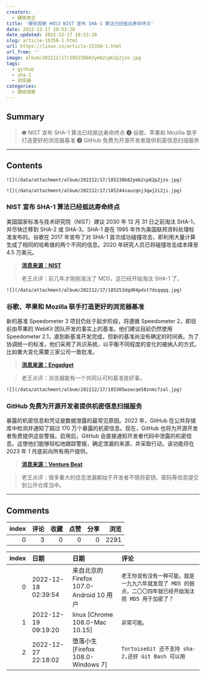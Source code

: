 ```yaml
---
creators:
  - 硬核老王
title: '硬核观察 #853 NIST 宣布 SHA-1 算法已经抵达寿命终点'
date: 2022-12-17 18:53:28
date_updated: 2022-12-17 18:53:28
slug: article-15358-1.html
url: https://linux.cn/article-15358-1.html
url_from: ''
image: album/202212/17/185238b82ymb2cp62p2jzo.jpg
tags:
  - github
  - sha-1
  - 浏览器
categories:
  - 硬核观察
---
```


## Summary

> ❶ NIST 宣布 SHA-1 算法已经抵达寿命终点
> ❷ 谷歌、苹果和 Mozilla 联手打造更好的浏览器基准
> ❸ GitHub 免费为开源开发者提供机密信息扫描服务

***

<!-- more -->

## Contents

`![](/data/attachment/album/202212/17/185238b82ymb2cp62p2jzo.jpg)`

`![](/data/attachment/album/202212/17/185244sauzqnj3qwj2i2ji.jpg)`

### NIST 宣布 SHA-1 算法已经抵达寿命终点

美国国家标准与技术研究院（NIST）建议 2030 年 12 月 31 日之前淘汰 SHA-1，并尽快迁移到 SHA-2 或 SHA-3。SHA-1 是在 1995 年作为美国联邦资料处理标准发布的。谷歌在 2017 年宣布了对 SHA-1 首次成功碰撞攻击，即利用大量计算生成了相同的哈希值的两个不同的信息。2020 年研究人员已将碰撞攻击成本降至 4.5 万美元。

> 
> **[消息来源：NIST](https://www.nist.gov/news-events/news/2022/12/nist-retires-sha-1-cryptographic-algorithm)**
> 
> 
> 

> 
> 老王点评：前几年才刚刚淘汰了 MD5，这已经开始淘汰 SHA-1 了。
> 
> 
> 

`![](/data/attachment/album/202212/17/185253dqd04pdst7dsqqqq.jpg)`

### 谷歌、苹果和 Mozilla 联手打造更好的浏览器基准

新的基准 Speedometer 3 项目仍处于起步阶段，将遵循 Speedometer 2，即目前由苹果的 WebKit 团队开发的事实上的基准。他们建议目前仍然使用 Speedometer 2.1，直到新基准开发完成，但新的基准尚没有确定的时间表。为了协调统一的标准，他们采用了共识系统，以平衡不同程度的变化的被纳入的方式，比如重大变化需要三家公司一致批准。

> 
> **[消息来源：Engadget](https://www.engadget.com/speedometer-3-browser-benchmark-apple-google-mozilla-212957943.html)**
> 
> 
> 

> 
> 老王点评：浏览器能有一个共同认可的基准是好事。
> 
> 
> 

`![](/data/attachment/album/202212/17/185305wzwcqe58znmifzal.jpg)`

### GitHub 免费为开源开发者提供机密信息扫描服务

暴露的机密信息和凭证是数据泄露的最常见原因。2022 年，GitHub 在公共存储库中检测并通知了超过 170 万个暴露的机密信息。现在，GitHub 也将为开源开发者免费提供这些警报。启用后，GitHub 会直接通知开发者代码中泄露的机密信息。这使他们能够轻松地跟踪警报，确定泄漏的来源，并采取行动。该功能将在 2023 年 1 月底前向所有用户提供。

> 
> **[消息来源：Venture Beat](https://venturebeat.com/security/open-source-code-is-everywhere-github-expands-security-tools-to-help-secure-it/)**
> 
> 
> 

> 
> 老王点评：很多重大的信息泄漏都始于开发者不慎将密钥、密码等信息提交到公开仓库当中。
> 
> 
>

***

## Comments


|   index |   评论 |   收藏 |   点赞 |   分享 |   浏览 |
|--------:|-------:|-------:|-------:|-------:|-------:|
|       0 |      3 |      0 |      0 |      0 |   2291 |

|   index | 日期                | 日期                                     | 评论                                                                                                     |
|--------:|:--------------------|:-----------------------------------------|:---------------------------------------------------------------------------------------------------------|
|       0 | 2022-12-18 02:39:54 | 来自北京的 Firefox 107.0-Android 10 用户 | `老王你说有没有一种可能，就是一九九六年就发现了 MD5 的弱点，二〇〇四年就已经开始淘汰把 MD5 用于加密了？` |
|       1 | 2022-12-19 09:19:20 | linux [Chrome 108.0-Mac 10.15]           | `非常可能。`                                                                                             |
|       2 | 2022-12-27 22:18:02 | 堕落小生 [Firefox 108.0-Windows 7]       | `TortoiseGit 还不支持 sha-2,还好 Git Bash 可以用`                                                        |

